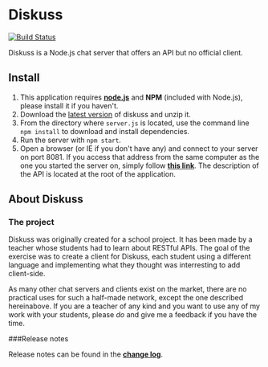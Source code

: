 # Diskuss

[![Build Status](https://travis-ci.org/SteeveDroz/diskuss.svg?branch=master)](https://travis-ci.org/SteeveDroz/diskuss)

Diskuss is a Node.js chat server that offers an API but no official client.

## Install

1. This application requires **[node.js](https://nodejs.org/en/download/)** and **NPM** (included with Node.js), please install it if you haven't.
2. Download the [latest version](https://github.com/SteeveDroz/diskuss/releases/latest) of diskuss and unzip it.
3. From the directory where `server.js` is located, use the command line `npm install` to download and install dependencies.
4. Run the server with `npm start`.
5. Open a browser (or IE if you don't have any) and connect to your server on port 8081. If you access that address from the same computer as the one you started the server on, simply follow **[this link](http://127.0.0.1:8081)**. The description of the API is located at the root of the application.

## About Diskuss

### The project

Diskuss was originally created for a school project. It has been made by a teacher whose students had to learn about RESTful APIs. The goal of the exercise was to create a client for Diskuss, each student using a different language and implementing what they thought was interresting to add client-side.

As many other chat servers and clients exist on the market, there are no practical uses for such a half-made network, except the one described hereinabove. If you are a teacher of any kind and you want to use any of my work with your students, please *do* and give me a feedback if you have the time.

###Release notes

Release notes can be found in the **[change log](changelog.md])**.
